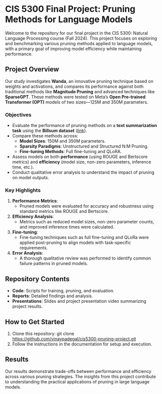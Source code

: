 # CIS 5300 Final Project: Pruning Methods for Language Models

Welcome to the repository for our final project in the CIS 5300: Natural Language Processing course (Fall 2024). This project focuses on exploring and benchmarking various pruning methods applied to language models, with a primary goal of improving model efficiency while maintaining performance.

## Project Overview

Our study investigates **Wanda**, an innovative pruning technique based on weights and activations, and compares its performance against both traditional methods like **Magnitude Pruning** and advanced techniques like **SparseGPT**. These methods were tested on Meta’s **Open Pre-trained Transformer (OPT)** models of two sizes—125M and 350M parameters.

### Objectives
- Evaluate the performance of pruning methods on a **text summarization task** using the **Billsum dataset** ([link](https://huggingface.co/datasets/FiscalNote/billsum)).
- Compare these methods across:
  - **Model Sizes**: 150M and 350M parameters.
  - **Sparsity Paradigms**: Unstructured and Structured N:M Pruning.
  - **Fine-tuning Methods**: Full fine-tuning and QLoRA.
- Assess models on both **performance** (using ROUGE and Bertscore metrics) and **efficiency** (model size, non-zero parameters, inference time, etc.).
- Conduct qualitative error analysis to understand the impact of pruning on model outputs.

### Key Highlights
1. **Performance Metrics**:
   - Pruned models were evaluated for accuracy and robustness using standard metrics like ROUGE and Bertscore.
2. **Efficiency Analysis**:
   - Metrics such as reduced model sizes, non-zero parameter counts, and improved inference times were calculated.
3. **Fine-tuning**:
   - Fine-tuning techniques such as full fine-tuning and QLoRa were applied post-pruning to align models with task-specific requirements.
4. **Error Analysis**:
   - A thorough qualitative review was performed to identify common failure patterns in pruned models.

## Repository Contents
- **Code**: Scripts for training, pruning, and evaluation.
- **Reports**: Detailed findings and analysis.
- **Presentations**: Slides and project presentation video summarizing project results.

## How to Get Started
1. Clone this repository:
   git clone https://github.com/vinaypadegal/cis5300-pruning-project.git
2. Follow the instructions in the documentation for setup and execution.

## Results
Our results demonstrate trade-offs between performance and efficiency across various pruning strategies. The insights from this project contribute to understanding the practical applications of pruning in large language models.
